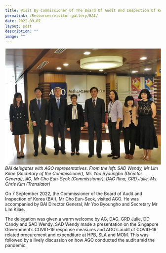 ```yaml
---
title: Visit By Commissioner Of The Board Of Audit And Inspection Of Korea (BAI)
permalink: /Resources/visitor-gallery/BAI/
date: 2022-09-07
layout: post
description: ""
image: ""
---
```

![](/images/Visitors/BAItoAGO2022.jpg)
*BAI delegates with AGO representatives. From the left: SAD Wendy, Mr Lim Kilae (Secretary of the Commissioner), Mr. Yoo Byoungho (Director General), AG, Mr Cho Eun-Seok (Commissioner), DAG Rina, GRD Julie, Ms. Chris Kim (Translator)*

On 7 September 2022, the Commissioner of the Board of Audit and Inspection of Korea (BAI), Mr Cho Eun-Seok, visited AGO. He was accompanied by BAI Director General, Mr Yoo Byoungho and Secretary Mr Lim Kilae.
 
The delegation was given a warm welcome by AG, DAG, GRD Julie, DD Candy and SAD Wendy. SAD Wendy made a presentation on the Singapore Government’s COVID-19 response measures and AGO’s audit of COVID-19 related procurement and expenditure at HPB, SLA and MOM. This was followed by a lively discussion on how AGO conducted the audit amid the pandemic.
